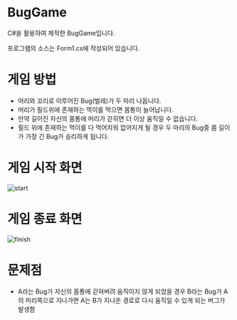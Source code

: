 # BugGame

C#을 활용하여 제작한 BugGame입니다.

프로그램의 소스는 Form1.cs에 작성되어 있습니다.

# 게임 방법

- 머리와 꼬리로 이루어진 Bug(벌레)가 두 마리 나옵니다.
- 머리가 필드위에 존재하는 먹이를 먹으면 몸통이 늘어납니다.
- 만약 길어진 자신의 몸통에 머리가 갇히면 더 이상 움직일 수 없습니다.
- 필드 위에 존재하는 먹이를 다 먹어치워 없어지게 될 경우 두 마리의 Bug중 몸 길이가 가장 긴 Bug가 승리하게 됩니다.

# 게임 시작 화면
![start](https://user-images.githubusercontent.com/29748479/62639903-68b02100-b97b-11e9-82eb-4477241a7f62.jpg)

# 게임 종료 화면
![finish](https://user-images.githubusercontent.com/29748479/62639937-7b2a5a80-b97b-11e9-9ccb-266527388f56.jpg)

# 문제점

- A라는 Bug가 자신의 몸통에 갇혀버려 움직이지 않게 되었을 경우 B라는 Bug가 A의 머리쪽으로 지나가면
  A는 B가 지나온 경로로 다시 움직일 수 있게 되는 버그가 발생함
